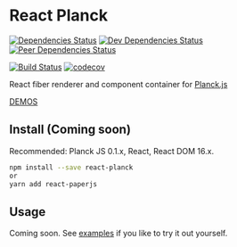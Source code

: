 # React Planck

[![Dependencies Status](https://david-dm.org/psychobolt/react-planck.svg)](https://david-dm.org/psychobolt/react-planck)
[![Dev Dependencies Status](https://david-dm.org/psychobolt/react-planck/dev-status.svg)](https://david-dm.org/psychobolt/react-planck?type=dev)
[![Peer Dependencies Status](https://david-dm.org/psychobolt/react-planck/peer-status.svg)](https://david-dm.org/psychobolt/react-planck?type=peer)

[![Build Status](https://travis-ci.org/psychobolt/react-planck.svg?branch=master)](https://travis-ci.org/psychobolt/react-planck)
[![codecov](https://codecov.io/gh/psychobolt/react-planck/branch/master/graph/badge.svg)](https://codecov.io/gh/psychobolt/react-planck)

React fiber renderer and component container for [Planck.js](http://piqnt.com/planck.js/)

[DEMOS](https://psychobolt.github.io/react-planck)

## Install (Coming soon)

Recommended: Planck JS 0.1.x, React, React DOM 16.x.
```sh
npm install --save react-planck
or
yarn add react-paperjs
```

## Usage

Coming soon. See [examples](stories/Examples) if you like to try it out yourself.